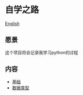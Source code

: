 # 自学之路
[English](https://github.com/gtdong/the-road-of-selflearning/blob/master/README.md)
## 愿景
这个项目将会记录我学习python的过程
## 内容
* [基础](https://github.com/gtdong/the-road-of-selflearning/tree/master/basis)
* [数据类型](https://github.com/gtdong/the-road-of-selflearning/tree/master/data-type)
